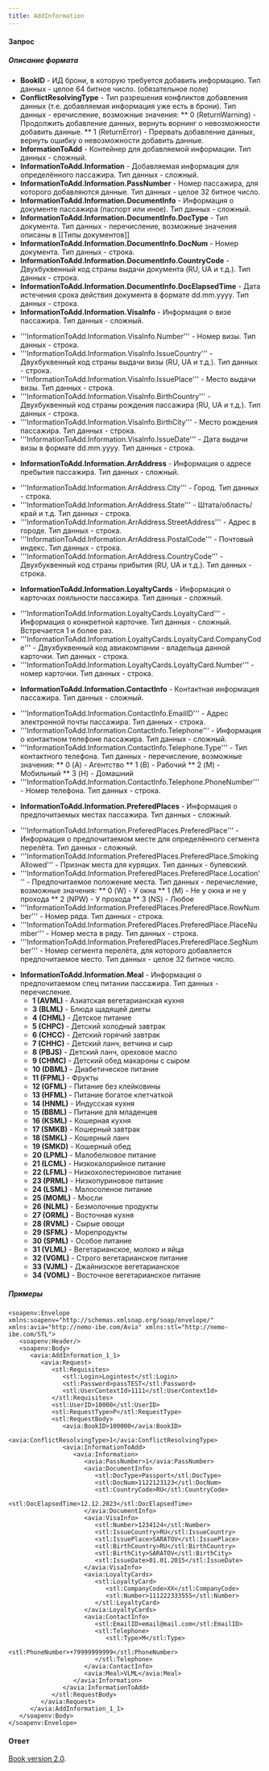 ```yaml
---
title: AddInformation
---
```


#### Запрос

##### Описание формата

-   **BookID** - ИД брони, в которую требуется добавить информацию. Тип данных - целое 64 битное число. (обязательное поле)
-   **ConflictResolvingType** - Тип разрешения конфликтов добавления данных (т.е. добавляемая информация уже есть в брони). Тип данных - еречисление, возможные значения:
** 0 (ReturnWarning) - Продолжить добавление данных, вернуть ворнинг о невозможности добавить данные.
** 1 (ReturnError) - Прервать добавление данных, вернуть ошибку о невозможности добавить данные.
-   **InformationToAdd** - Контейнер для добавляемой информации. Тип данных - сложный.
-   **InformationToAdd.Information** - Добавляемая информация для определённого пассажира. Тип данных - сложный.
-   **InformationToAdd.Information.PassNumber** - Номер пассажира, для которого добавляются данные. Тип данных - целое 32 битное число.
- **InformationToAdd.Information.DocumentInfo** - Информация о документе пассажира (паспорт или иное). Тип данных - сложный.
- **InformationToAdd.Information.DocumentInfo.DocType** - Тип документа. Тип данных - перечисление, возможные значения описаны в [[Типы документов]]
- **InformationToAdd.Information.DocumentInfo.DocNum** - Номер документа. Тип данных - строка.
- **InformationToAdd.Information.DocumentInfo.CountryCode** - Двухбуквенный код страны выдачи документа (RU, UA и т.д.). Тип данных - строка.
- **InformationToAdd.Information.DocumentInfo.DocElapsedTime** - Дата истечения срока действия документа в формате dd.mm.yyyy. Тип данных - строка.
-   **InformationToAdd.Information.VisaInfo** - Информация о визе пассажира. Тип данных - сложный.
* '''InformationToAdd.Information.VisaInfo.Number''' - Номер визы. Тип данных - строка.
* '''InformationToAdd.Information.VisaInfo.IssueCountry''' - Двухбуквенный код страны выдачи визы (RU, UA и т.д.). Тип данных - строка.
* '''InformationToAdd.Information.VisaInfo.IssuePlace''' - Место выдачи визы. Тип данных - строка.
* '''InformationToAdd.Information.VisaInfo.BirthCountry''' - Двухбуквенный код страны рождения пассажира (RU, UA и т.д.). Тип данных - строка.
* '''InformationToAdd.Information.VisaInfo.BirthCity''' - Место рождения пассажира. Тип данных - строка.
* '''InformationToAdd.Information.VisaInfo.IssueDate''' - Дата выдачи визы в формате dd.mm.yyyy. Тип данных - строка.
-   **InformationToAdd.Information.ArrAddress** - Информация о адресе пребытия пассажира. Тип данных - сложный. 
* '''InformationToAdd.Information.ArrAddress.City''' - Город. Тип данных - строка.
* '''InformationToAdd.Information.ArrAddress.State''' - Штата/область/край и т.д. Тип данных - строка.
* '''InformationToAdd.Information.ArrAddress.StreetAddress''' - Адрес в городе. Тип данных - строка.
* '''InformationToAdd.Information.ArrAddress.PostalCode''' - Почтовый индекс. Тип данных - строка.
* '''InformationToAdd.Information.ArrAddress.CountryCode''' - Двухбуквенный код страны прибытия (RU, UA и т.д.). Тип данных - строка.
-   **InformationToAdd.Information.LoyaltyCards** - Информация о карточках лояльности пассажира. Тип данных - сложный.
* '''InformationToAdd.Information.LoyaltyCards.LoyaltyCard''' - Информация о конкретной карточке. Тип данных - сложный. Встречается 1 и более раз.
* '''InformationToAdd.Information.LoyaltyCards.LoyaltyCard.CompanyCode''' - Двухбуквенный код авиакомпании - владельца данной карточки. Тип данных - строка.
* '''InformationToAdd.Information.LoyaltyCards.LoyaltyCard.Number''' - номер карточки. Тип данных - строка.
-   **InformationToAdd.Information.ContactInfo** - Контактная информация пассажира. Тип данных - сложный.
* '''InformationToAdd.Information.ContactInfo.EmailID''' - Адрес электронной почты пассажира. Тип данных - строка.
* '''InformationToAdd.Information.ContactInfo.Telephone''' - Информация о контактном телефоне пассажира. Тип данных - сложный.
* '''InformationToAdd.Information.ContactInfo.Telephone.Type''' - Тип контактного телефона. Тип данных - перечисление, возможные значения:
** 0 (A) - Агентство
** 1 (B) - Рабочий
** 2 (M) - Мобильный
** 3 (H) - Домашний
* '''InformationToAdd.Information.ContactInfo.Telephone.PhoneNumber''' - Номер телефона. Тип данных - строка.
-   **InformationToAdd.Information.PreferedPlaces** - Информация о предпочитаемых местах пассажира. Тип данных - сложный.
* '''InformationToAdd.Information.PreferedPlaces.PreferedPlace''' - Информация о предпочитаемом месте для определённого сегмента перелёта. Тип данных - сложный.
* '''InformationToAdd.Information.PreferedPlaces.PreferedPlace.SmokingAllowed''' - Признак места для курящих. Тип данных - булевский.
* '''InformationToAdd.Information.PreferedPlaces.PreferedPlace.Location''' - Предпочитаемое положение места. Тип данных - перечисление, возможные значения:
** 0 (W) - У окна
** 1 (M) - Не у окна и не у прохода
** 2 (NPW) - У прохода
** 3 (NS) - Любое
* '''InformationToAdd.Information.PreferedPlaces.PreferedPlace.RowNumber''' - Номер ряда. Тип данных - строка.
* '''InformationToAdd.Information.PreferedPlaces.PreferedPlace.PlaceNumber''' - Номер места в ряду. Тип данных - строка.
* '''InformationToAdd.Information.PreferedPlaces.PreferedPlace.SegNumber''' - Номер сегмента перелёта, для которого добавляется предпочитаемое место. Тип данных - целое 32 битное число.
-   **InformationToAdd.Information.Meal** - Информация о предпочитаемом спец питании пассажира. Тип данных - перечисление. 
    -   **1 (AVML)** - Азиатская вегетарианская кухня
    -   **3 (BLML)** - Блюда щадящей диеты
    -   **4 (CHML)** - Детское питание
    -   **5 (CHPC)** - Детский холодный завтрак
    -   **6 (CHCC)** - Детский горячий завтрак
    -   **7 (CHHC)** - Детский ланч, ветчина и сыр
    -   **8 (PBJS)** - Детский ланч, ореховое масло
    -   **9 (CHMC)** - Детский обед макароны с сыром
    -   **10 (DBML)** - Диабетическое питание
    -   **11 (FPML)** - Фрукты
    -   **12 (GFML)** - Питание без клейковины
    -   **13 (HFML)** - Питание богатое клетчаткой
    -   **14 (HNML)** - Индусская кухня
    -   **15 (BBML)** - Питание для младенцев
    -   **16 (KSML)** - Кошерная кухня
    -   **17 (SMKB)** - Кошерный завтрак
    -   **18 (SMKL)** - Кошерный ланч
    -   **19 (SMKD)** - Кошерный обед
    -   **20 (LPML)** - Малобелковое питание
    -   **21 (LCML)** - Низкокалорийное питание
    -   **22 (LFML)** - Низкохолестериновое питание
    -   **23 (PRML)** - Низкопуриновое питание
    -   **24 (LSML)** - Малосоленое питание
    -   **25 (MOML)** - Мюсли
    -   **26 (NLML)** - Безмолочные продукты
    -   **27 (ORML)** - Восточная кухня
    -   **28 (RVML)** - Сырые овощи
    -   **29 (SFML)** - Морепродукты
    -   **30 (SPML)** - Особое питание
    -   **31 (VLML)** - Вегетарианское, молоко и яйца
    -   **32 (VGML)** - Строго вегетарианское питание
    -   **33 (VJML)** - Джайнизское вегетарианское
    -   **34 (VOML)** - Восточное вегетарианское питание

##### Примеры

```
<soapenv:Envelope xmlns:soapenv="http://schemas.xmlsoap.org/soap/envelope/" xmlns:avia="http://nemo-ibe.com/Avia" xmlns:stl="http://nemo-ibe.com/STL">
   <soapenv:Header/>
   <soapenv:Body>
      <avia:AddInformation_1_1>
         <avia:Request>
            <stl:Requisites>
               <stl:Login>Logintest</stl:Login>
               <stl:Password>passTEST</stl:Password>
               <stl:UserContextId>1111</stl:UserContextId>
            </stl:Requisites>
            <stl:UserID>10000</stl:UserID>
            <stl:RequestType>P</stl:RequestType>
            <stl:RequestBody>
               <avia:BookID>100000</avia:BookID>
			   <avia:ConflictResolvingType>1</avia:ConflictResolvingType>
               <avia:InformationToAdd>
                  <avia:Information>
                     <avia:PassNumber>1</avia:PassNumber>
                     <avia:DocumentInfo>
                        <stl:DocType>Passport</stl:DocType>
                        <stl:DocNum>1122123123</stl:DocNum>
                        <stl:CountryCode>RU</stl:CountryCode>
                        <stl:DocElapsedTime>12.12.2023</stl:DocElapsedTime>
                     </avia:DocumentInfo>
                     <avia:VisaInfo>
                        <stl:Number>1234124</stl:Number>
                        <stl:IssueCountry>RU</stl:IssueCountry>
                        <stl:IssuePlace>SARATOV</stl:IssuePlace>
                        <stl:BirthCountry>RU</stl:BirthCountry>
                        <stl:BirthCity>SARATOV</stl:BirthCity>
                        <stl:IssueDate>01.01.2015</stl:IssueDate>
                     </avia:VisaInfo>
                     <avia:LoyaltyCards>
                        <stl:LoyaltyCard>
                           <stl:CompanyCode>XX</stl:CompanyCode>
                           <stl:Number>111222333555</stl:Number>
                        </stl:LoyaltyCard>
                     </avia:LoyaltyCards>
                     <avia:ContactInfo>
                        <stl:EmailID>email@mail.com</stl:EmailID>
                        <stl:Telephone>
                           <stl:Type>M</stl:Type>
                           <stl:PhoneNumber>+79999999999</stl:PhoneNumber>
                        </stl:Telephone>
                     </avia:ContactInfo>
                     <avia:Meal>VLML</avia:Meal>
                  </avia:Information>
               </avia:InformationToAdd>
            </stl:RequestBody>
         </avia:Request>
      </avia:AddInformation_1_1>
   </soapenv:Body>
</soapenv:Envelope>
```

#### Ответ

[Book version 2.0](/avia/common/book).